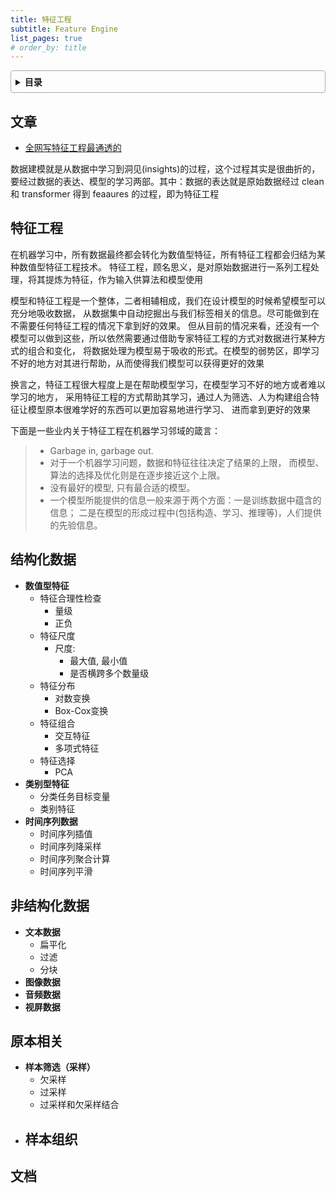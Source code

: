 ```yaml
---
title: 特征工程
subtitle: Feature Engine
list_pages: true
# order_by: title
---
```


<style>
details {
    border: 1px solid #aaa;
    border-radius: 4px;
    padding: .5em .5em 0;
}
summary {
    font-weight: bold;
    margin: -.5em -.5em 0;
    padding: .5em;
}
details[open] {
    padding: .5em;
}
details[open] summary {
    border-bottom: 1px solid #aaa;
    margin-bottom: .5em;
}
</style>

<details><summary>目录</summary><p>

- [文章](#文章)
- [特征工程](#特征工程)
- [结构化数据](#结构化数据)
- [非结构化数据](#非结构化数据)
- [原本相关](#原本相关)
- [文档](#文档)
</p></details><p></p>

## 文章

* [全网写特征工程最通透的](https://mp.weixin.qq.com/s/SVjZvbeJUaBag-NiELGDVw)

数据建模就是从数据中学习到洞见(insights)的过程，这个过程其实是很曲折的，要经过数据的表达、模型的学习两部。其中：数据的表达就是原始数据经过 clean 和 transformer 得到 feaaures 的过程，即为特征工程

## 特征工程

在机器学习中，所有数据最终都会转化为数值型特征，所有特征工程都会归结为某种数值型特征工程技术。
特征工程，顾名思义，是对原始数据进行一系列工程处理，将其提炼为特征，作为输入供算法和模型使用

模型和特征工程是一个整体，二者相辅相成，我们在设计模型的时候希望模型可以充分地吸收数据，
从数据集中自动挖掘出与我们标签相关的信息。尽可能做到在不需要任何特征工程的情况下拿到好的效果。
但从目前的情况来看，还没有一个模型可以做到这些，所以依然需要通过借助专家特征工程的方式对数据进行某种方式的组合和变化，
将数据处理为模型易于吸收的形式。在模型的弱势区，即学习不好的地方对其进行帮助，从而使得我们模型可以获得更好的效果

换言之，特征工程很大程度上是在帮助模型学习，在模型学习不好的地方或者难以学习的地方，
采用特征工程的方式帮助其学习，通过人为筛选、人为构建组合特征让模型原本很难学好的东西可以更加容易地进行学习、
进而拿到更好的效果

下面是一些业内关于特征工程在机器学习邻域的箴言：

> * Garbage in, garbage out.
> * 对于一个机器学习问题，数据和特征往往决定了结果的上限，
>   而模型、算法的选择及优化则是在逐步接近这个上限。
> * 没有最好的模型, 只有最合适的模型。
> * 一个模型所能提供的信息一般来源于两个方面：一是训练数据中蕴含的信息；
>   二是在模型的形成过程中(包括构造、学习、推理等)，人们提供的先验信息。

## 结构化数据

* **数值型特征**
    - 特征合理性检查
        - 量级
        - 正负
    - 特征尺度
        - 尺度: 
            - 最大值, 最小值
            - 是否横跨多个数量级
    - 特征分布
        - 对数变换
        - Box-Cox变换
    - 特征组合
        - 交互特征
        - 多项式特征
    - 特征选择
        - PCA
* **类别型特征**
    - 分类任务目标变量
    - 类别特征
* **时间序列数据**
    - 时间序列插值
    - 时间序列降采样
    - 时间序列聚合计算
    - 时间序列平滑

## 非结构化数据

* **文本数据**
    - 扁平化
    - 过滤
    - 分块
* **图像数据**
* **音频数据**
* **视屏数据**

## 原本相关

* **样本筛选（采样）**
    - 欠采样
    - 过采样
    - 过采样和欠采样结合
* **样本组织**
    - 




## 文档

